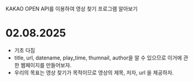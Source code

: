 KAKAO OPEN API를 이용하여 영상 찾기 프로그램 알아보기

# 02.08.2025
- 기초 다짐
- title, url, datename, play_time, thumnail, author을 알 수 있으므로 이거에 관한 웹페이지를 만들어보자.
- 우리의 목표는 영상 찾기가 목적이므로 영상의 제목, 저자, url 을 제공하자.
